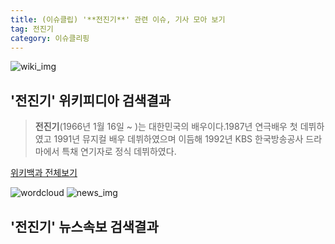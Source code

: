 ```yaml
---
title: (이슈클립) '**전진기**' 관련 이슈, 기사 모아 보기
tag: 전진기
category: 이슈클리핑
---
```

![wiki_img](https://user-images.githubusercontent.com/42597476/44503234-41136a80-a6d0-11e8-9071-6fc6418eafe4.png)
## **'**전진기**'** 위키피디아 검색결과
>**전진기**(1966년 1월 16일 ~ )는 대한민국의 배우이다.1987년 연극배우 첫 데뷔하였고 1991년 뮤지컬 배우 데뷔하였으며 이듬해 1992년 KBS 한국방송공사 드라마에서 특채 연기자로 정식 데뷔하였다.

<a href="https://ko.wikipedia.org/wiki/전진기" target="_blank">위키백과 전체보기</a>

![wordcloud](https://s3.ap-northeast-2.amazonaws.com/lyrics101-wordcloud/2018-09-16-1537026840.png)
![news_img](https://user-images.githubusercontent.com/42597476/44507050-1206f400-a6e4-11e8-8d98-7ffbfebb353f.png)
## **'**전진기**'** 뉴스속보 검색결과

